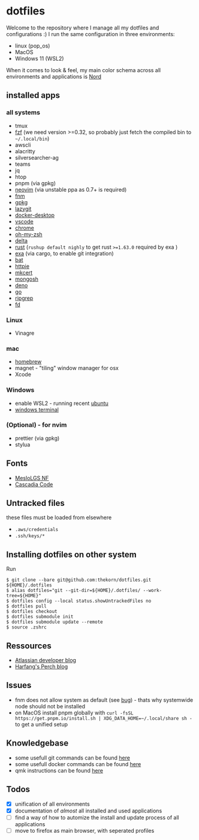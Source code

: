 # dotfiles

Welcome to the repository where I manage all my dotfiles and configurations :)
I run the same configuration in three environments:

 * linux (pop_os)
 * MacOS
 * Windows 11 (WSL2)

When it comes to look & feel, my main color schema across all environments and applications is [Nord](https://www.nordtheme.com/)

## installed apps

### all systems

 * tmux
 * [fzf](https://github.com/junegunn/fzf/releases) (we need version >=0.32, so probably just fetch the compiled bin to `~/.local/bin`)
 * awscli
 * alacritty
 * silversearcher-ag
 * teams
 * jq
 * htop
 * pnpm (via gpkg)
 * [neovim](https://github.com/neovim/neovim/wiki/Installing-Neovim#ubuntu) (via unstable ppa as 0.7+ is required)
 * [fnm](https://github.com/Schniz/fnm#using-cargo-linuxmacoswindows)
 * [gpkg](https://github.com/Schniz/gpkg#installation)
 * [lazygit](https://github.com/jesseduffield/lazygit/releases)
 * [docker-desktop](https://docs.docker.com/desktop/linux/install/)
 * [vscode](https://code.visualstudio.com/download)
 * [chrome](https://www.google.com/chrome/)
 * [oh-my-zsh](https://github.com/ohmyzsh/ohmyzsh#basic-installation)
 * [delta](https://github.com/dandavison/delta/releases)
 * [rust](https://www.rust-lang.org/tools/install) (`rushup default nighly` to get rust `>=1.63.0` required by exa )
 * [exa](https://github.com/ogham/exa#cargo) (via cargo, to enable git integration)
 * [bat](https://github.com/sharkdp/bat#from-source)
 * [httpie](https://httpie.io/docs/cli/single-binary-executables)
 * [mkcert](https://github.com/FiloSottile/mkcert#linux)
 * [mongosh](https://www.mongodb.com/docs/mongodb-shell/install/)
 * [deno](https://deno.land/manual/getting_started/installation)
 * [go](https://go.dev/doc/install)
 * [ripgrep](https://github.com/BurntSushi/ripgrep#installation)
 * [fd](https://github.com/sharkdp/fd#installation)

### Linux

 * Vinagre

### mac

 * [homebrew](https://brew.sh/)
 * magnet - "tiling" window manager for osx
 * Xcode

### Windows

 * enable WSL2 - running recent [ubuntu](https://ubuntu.com/tutorials/install-ubuntu-on-wsl2-on-windows-11-with-gui-support#1-overview)
 * [windows terminal](https://github.com/microsoft/terminal)

### (Optional) - for nvim

 * prettier (via gpkg)
 * stylua

## Fonts

 * [MesloLGS NF](https://github.com/romkatv/powerlevel10k#manual-font-installation)
 * [Cascadia Code](https://github.com/microsoft/cascadia-code)

## Untracked files

these files must be loaded from elsewhere

 * `.aws/credentials`
 * `.ssh/keys/*`

## Installing dotfiles on other system

Run

```
$ git clone --bare git@github.com:thekorn/dotfiles.git ${HOME}/.dotfiles
$ alias dotfiles="git --git-dir=${HOME}/.dotfiles/ --work-tree=${HOME}"
$ dotfiles config --local status.showUntrackedFiles no
$ dotfiles pull
$ dotfiles checkout
$ dotfiles submodule init
$ dotfiles submodule update --remote
$ source .zshrc
```

## Ressources

 * [Atlassian developer blog](https://developer.atlassian.com/blog/2016/02/best-way-to-store-dotfiles-git-bare-repo/)
 * [Harfang's Perch blog](https://harfangk.github.io/2016/09/18/manage-dotfiles-with-a-git-bare-repository.html)

## Issues

 * fnm does not allow system as default (see [bug](https://github.com/Schniz/fnm/issues/681)) - thats why systemwide node should not be installed
 * on MacOS install pnpm globally with `curl -fsSL https://get.pnpm.io/install.sh | XDG_DATA_HOME=~/.local/share sh -` to get a unified setup

## Knowledgebase

 * some usefull git commands can be found [here](knowledgebase/git.md)
 * some usefull docker commands can be found [here](knowledgebase/docker.md)
 * qmk instructions can be found [here](knowledgebase/qmk.md)

## Todos

- [x] unification of all environments
- [x] documentation of _almost_ all installed and used applications
- [ ] find a way of how to automize the install and update process of all applications
- [ ] move to firefox as main browser, with seperated profiles